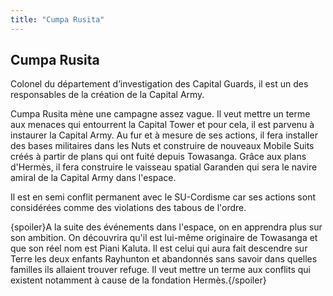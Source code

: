 ```yaml
---
title: "Cumpa Rusita"
---
```


Cumpa Rusita
------------





Colonel du département d’investigation des Capital Guards, il est un des responsables de la création de la Capital Army.


Cumpa Rusita mène une campagne assez vague. Il veut mettre un terme aux menaces qui entourrent la Capital Tower et pour cela, il est parvenu à instaurer la Capital Army. Au fur et à mesure de ses actions, il fera installer des bases militaires dans les Nuts et construire de nouveaux Mobile Suits créés à partir de plans qui ont fuité depuis Towasanga. Grâce aux plans d'Hermès, il fera construire le vaisseau spatial Garanden qui sera le navire amiral de la Capital Army dans l'espace. 


Il est en semi conflit permanent avec le SU-Cordisme car ses actions sont considérées comme des violations des tabous de l'ordre. 


{spoiler}A la suite des événements dans l'espace, on en apprendra plus sur son ambition. On découvrira qu'il est lui-même originaire de Towasanga et que son réel nom est Piani Kaluta. Il est celui qui aura fait descendre sur Terre les deux enfants Rayhunton et abandonnés sans savoir dans quelles familles ils allaient trouver refuge. Il veut mettre un terme aux conflits qui existent notamment à cause de la fondation Hermès.{/spoiler}

